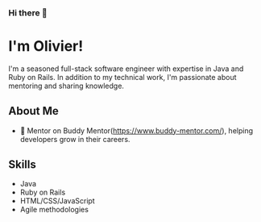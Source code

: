 ### Hi there 👋

# I'm Olivier!

I'm a seasoned full-stack software engineer with expertise in Java and Ruby on Rails. In addition to my technical work, I'm passionate about mentoring and sharing knowledge.

## About Me

- 🚀 Mentor on Buddy Mentor(https://www.buddy-mentor.com/), helping developers grow in their careers.

## Skills

- Java
- Ruby on Rails
- HTML/CSS/JavaScript
- Agile methodologies
